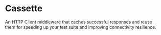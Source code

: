 # Cassette
An HTTP Client middleware that caches successful responses and reuse them for speeding up your test suite and improving connectivity resilience.

